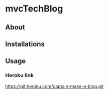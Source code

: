 # mvcTechBlog
## About 
## Installations 
## Usage
### Heroku link
https://git.heroku.com/captain-make-a-blog.git
